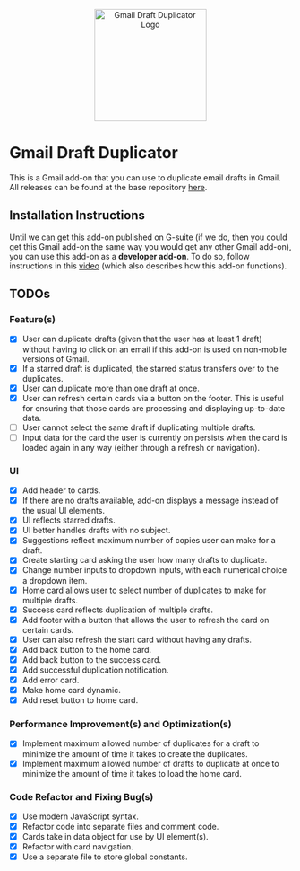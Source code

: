 <p align="center">
  <img src="https://raw.githubusercontent.com/jnbli/Gmail-Draft-Duplicator/master/Logo.png" alt="Gmail Draft Duplicator Logo" width="200" height="200">
</p>

# Gmail Draft Duplicator
This is a Gmail add-on that you can use to duplicate email drafts in Gmail. All releases can be found at the base repository [here](https://github.com/jnbli/Gmail-Draft-Duplicator/releases).

## Installation Instructions
Until we can get this add-on published on G-suite (if we do, then you could get this Gmail add-on the same way you would get any other Gmail add-on), you can use this add-on as a **developer add-on**. To do so, follow instructions in this [video](https://www.youtube.com/watch?v=o3JVWLKUrYs) (which also describes how this add-on functions).

## TODOs
### Feature(s)
- [X] User can duplicate drafts (given that the user has at least 1 draft) without having to click on an email if this add-on is used on non-mobile versions of Gmail.
- [X] If a starred draft is duplicated, the starred status transfers over to the duplicates.
- [X] User can duplicate more than one draft at once.
- [X] User can refresh certain cards via a button on the footer. This is useful for ensuring that those cards are processing and displaying up-to-date data.
- [ ] User cannot select the same draft if duplicating multiple drafts.
- [ ] Input data for the card the user is currently on persists when the card is loaded again in any way (either through a refresh or navigation).

### UI
- [X] Add header to cards.
- [X] If there are no drafts available, add-on displays a message instead of the usual UI elements.
- [X] UI reflects starred drafts.
- [X] UI better handles drafts with no subject.
- [X] Suggestions reflect maximum number of copies user can make for a draft.
- [X] Create starting card asking the user how many drafts to duplicate.
- [X] Change number inputs to dropdown inputs, with each numerical choice a dropdown item.
- [X] Home card allows user to select number of duplicates to make for multiple drafts.
- [X] Success card reflects duplication of multiple drafts.
- [X] Add footer with a button that allows the user to refresh the card on certain cards.
- [X] User can also refresh the start card without having any drafts.
- [X] Add back button to the home card.
- [X] Add back button to the success card.
- [X] Add successful duplication notification.
- [X] Add error card.
- [X] Make home card dynamic.
- [X] Add reset button to home card. 

### Performance Improvement(s) and Optimization(s)
- [X] Implement maximum allowed number of duplicates for a draft to minimize the amount of time it takes to create the duplicates.
- [X] Implement maximum allowed number of drafts to duplicate at once to minimize the amount of time it takes to load the home card.

### Code Refactor and Fixing Bug(s)
- [X] Use modern JavaScript syntax.
- [X] Refactor code into separate files and comment code.
- [X] Cards take in data object for use by UI element(s).
- [X] Refactor with card navigation.
- [X] Use a separate file to store global constants.
